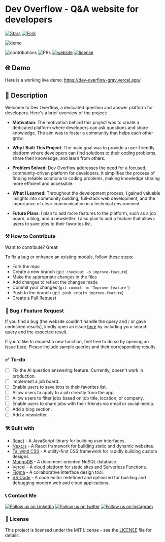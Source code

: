 # Dev Overflow - Q&A website for developers

<!-- [![Latest release](https://img.shields.io/github/v/release/TyeStanley/dev-overflow?label=Latest%20release&style=social)](https://dev-overflow-gray.vercel.app/)
[![GitHub commits](https://img.shields.io/github/commits-since/TyeStanley/dev-overflow/v1.5.0.svg?style=social)](https://dev-overflow-gray.vercel.app/) -->

[![Stars](https://img.shields.io/github/stars/TyeStanley/dev-overflow?style=social)](https://dev-overflow-gray.vercel.app/)
[![Fork](https://img.shields.io/github/forks/TyeStanley/dev-overflow?style=social)](https://dev-overflow-gray.vercel.app/)

![demo](https://cdn.discordapp.com/attachments/571883066017185802/1165414835811536976/Screenshot_2023-10-21_at_3.22.16_PM.png?ex=6546c425&is=65344f25&hm=21fd71517505f6b787fc611afd5c210c3d7436868af1975b656c00558fd288b3&)

![contributions](https://img.shields.io/badge/all_contributors-1-orange.svg)
![PRs](https://img.shields.io/badge/PRs-welcome-ff69b4.svg?style=shields)
[![website](https://img.shields.io/website-up-down-green-red/http/shields.io.svg)](https://dev-overflow-gray.vercel.app/)
[![license](https://img.shields.io/badge/license-MIT-blue.svg)](LICENSE)

## 🌐 Demo

Here is a working live demo: https://dev-overflow-gray.vercel.app/

## 📝 Description

Welcome to Dev Overflow, a dedicated question and answer platform for developers. Here's a brief overview of the project:

- **Motivation**: The motivation behind this project was to create a dedicated platform where developers can ask questions and share knowledge. The aim was to foster a community that helps each other grow.

- **Why I Built This Project**: The main goal was to provide a user-friendly platform where developers can find solutions to their coding problems, share their knowledge, and learn from others.

- **Problem Solved**: Dev Overflow addresses the need for a focused, community-driven platform for developers. It simplifies the process of finding reliable solutions to coding problems, making knowledge sharing more efficient and accessible.

- **What I Learned**: Throughout the development process, I gained valuable insights into community building, full-stack web development, and the importance of clear communication in a technical environment.

- **Future Plans**: I plan to add more features to the platform, such as a job board, a blog, and a newsletter. I also plan to add a feature that allows users to save jobs to their favorites list.

### ⚒️ How to Contribute

Want to contribute? Great!

To fix a bug or enhance an existing module, follow these steps:

- Fork the repo
- Create a new branch (`git checkout -b improve-feature`)
- Make the appropriate changes in the files
- Add changes to reflect the changes made
- Commit your changes (`git commit -m 'Improve feature'`)
- Push to the branch (`git push origin improve-feature`)
- Create a Pull Request

### 📩 Bug / Feature Request

If you find a bug (the website couldn't handle the query and / or gave undesired results), kindly open an issue [here](https://github.com/TyeStanley/dev-overflow/issues/new) by including your search query and the expected result.

If you'd like to request a new function, feel free to do so by opening an issue [here](https://github.com/TyeStanley/dev-overflow/issues/new). Please include sample queries and their corresponding results.

### ✅ To-do

- [ ] Fix the AI question answering feature. Currently, doesn't work in production.
- [ ] Implement a job board.
- [ ] Enable users to save jobs to their favorites list.
- [ ] Allow users to apply to a job directly from the app.
- [ ] Allow users to filter jobs based on job title, location, or company.
- [ ] Enable users to share jobs with their friends via email or social media.
- [ ] Add a blog section.
- [ ] Add a newsletter.

### 🛠️ Built with

- [React](https://reactjs.org/) - A JavaScript library for building user interfaces.
- [Next.js](https://nextjs.org/) - A React framework for building static and dynamic websites.
- [Tailwind CSS](https://tailwindcss.com/) - A utility-first CSS framework for rapidly building custom designs.
- [MongoDB](https://www.mongodb.com/) - A document-oriented NoSQL database.
- [Vercel](https://vercel.com/) - A cloud platform for static sites and Serverless Functions.
- [Figma](https://www.figma.com/) - A collaborative interface design tool.
- [VS Code](https://code.visualstudio.com/) - A code editor redefined and optimized for building and debugging modern web and cloud applications.

### 📞 Contact Me

[![Follow us on LinkedIn](https://img.shields.io/badge/LinkedIn-TyeStanley-blue?style=flat&logo=linkedin&logoColor=b0c0c0&labelColor=363D44)](https://www.linkedin.com/in/tye-stanley/)
[![Follow us on twitter](https://img.shields.io/twitter/follow/tye_stanley.svg?style=social)](https://twitter.com/intent/follow?screen_name=tye_stanley)
[![Follow us on Instagram](https://img.shields.io/badge/Instagram-tstanley090-grey?style=flat&logo=instagram&logoColor=b0c0c0&labelColor=8134af)](https://www.instagram.com/tstanley090)

### 📜 License

This project is licensed under the MIT License - see the [LICENSE](LICENSE) file for details.
